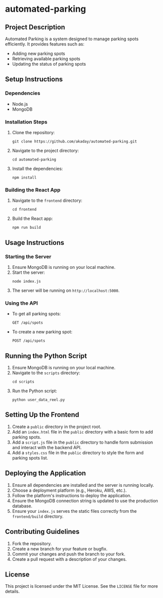 # automated-parking

## Project Description
Automated Parking is a system designed to manage parking spots efficiently. It provides features such as:
- Adding new parking spots
- Retrieving available parking spots
- Updating the status of parking spots

## Setup Instructions
### Dependencies
- Node.js
- MongoDB

### Installation Steps
1. Clone the repository:
   ```
   git clone https://github.com/akaday/automated-parking.git
   ```
2. Navigate to the project directory:
   ```
   cd automated-parking
   ```
3. Install the dependencies:
   ```
   npm install
   ```

### Building the React App
1. Navigate to the `frontend` directory:
   ```
   cd frontend
   ```
2. Build the React app:
   ```
   npm run build
   ```

## Usage Instructions
### Starting the Server
1. Ensure MongoDB is running on your local machine.
2. Start the server:
   ```
   node index.js
   ```
3. The server will be running on `http://localhost:5000`.

### Using the API
- To get all parking spots:
  ```
  GET /api/spots
  ```
- To create a new parking spot:
  ```
  POST /api/spots
  ```

## Running the Python Script
1. Ensure MongoDB is running on your local machine.
2. Navigate to the `scripts` directory:
   ```
   cd scripts
   ```
3. Run the Python script:
   ```
   python user_data_reel.py
   ```

## Setting Up the Frontend
1. Create a `public` directory in the project root.
2. Add an `index.html` file in the `public` directory with a basic form to add parking spots.
3. Add a `script.js` file in the `public` directory to handle form submission and interact with the backend API.
4. Add a `styles.css` file in the `public` directory to style the form and parking spots list.

## Deploying the Application
1. Ensure all dependencies are installed and the server is running locally.
2. Choose a deployment platform (e.g., Heroku, AWS, etc.).
3. Follow the platform's instructions to deploy the application.
4. Ensure the MongoDB connection string is updated to use the production database.
5. Ensure your `index.js` serves the static files correctly from the `frontend/build` directory.

## Contributing Guidelines
1. Fork the repository.
2. Create a new branch for your feature or bugfix.
3. Commit your changes and push the branch to your fork.
4. Create a pull request with a description of your changes.

## License
This project is licensed under the MIT License. See the `LICENSE` file for more details.
